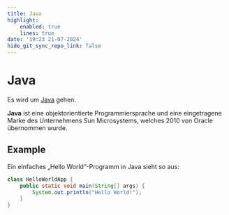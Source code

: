 ```yaml
---
title: Java
highlight:
    enabled: true
    lines: true
date: '19:23 21-07-2024'
hide_git_sync_repo_link: false
---
```


# Java

Es wird um [Java](https://de.wikipedia.org/wiki/Java_(Programmiersprache)) gehen.

**Java** ist eine objektorientierte Programmiersprache und eine eingetragene Marke des Unternehmens Sun Microsystems, welches 2010 von Oracle übernommen wurde.


## Example

Ein einfaches „Hello World“-Programm in Java sieht so aus:

```Java
class HelloWorldApp {
    public static void main(String[] args) {
        System.out.println("Hello World!");
    }
}
```

